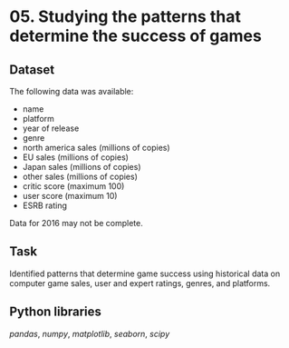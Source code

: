 # 05. Studying the patterns that determine the success of games


## Dataset

The following data was available:

* name
* platform
* year of release
* genre
* north america sales (millions of copies)
* EU sales (millions of copies)
* Japan sales (millions of copies)
* other sales (millions of copies)
* critic score (maximum 100)
* user score (maximum 10)
* ESRB rating

Data for 2016 may not be complete.

## Task

Identified patterns that determine game success using historical data on computer game sales, user and expert ratings, genres, and platforms.  

## Python libraries

*pandas*, *numpy*, *matplotlib*, *seaborn*, *scipy*
